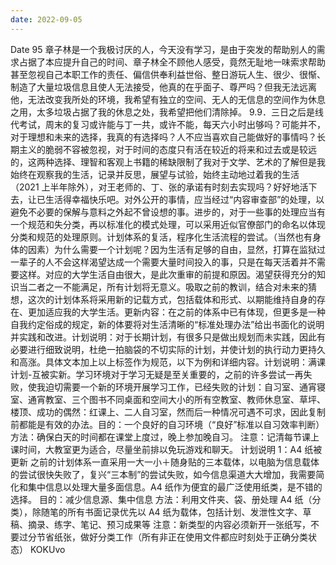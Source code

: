 ```yaml
---
date: 2022-09-05
---
```


Date
95 章子林是一个我极讨厌的人，今天没有学习，是由于突发的帮助别人的需求占据了本应提升自己的时间、章子林全不顾他人感受，竟然无耻地一味索求帮助甚至忽视自己本职工作的责任、偏信供奉利益世俗、整日游玩人生、很少、很惭、制造了大量垃圾信息且使人无法接受，他真的在乎面子、尊严吗？但我无法远离他，无法改变我所处的环境，我希望有独立的空间、无人的无信息的空间作为休息之用，太多垃圾占据了我的休息之处，我希望把他们清除掉。
9.9．三日之后是线代考试，周末的复习或许能与丁一共，或许不能，每天六小时出够吗？可能并不，对于理想和未来的选择，我真的有选择吗？人不应当喜欢自己能做好的事情吗？长期主义的脆弱不容被忽视，对于时间的态度只有活在较近的将来和过去或是较远的，这两种选择、理智和客观上书籍的稀缺限制了我对于文学、艺术的了解但是我始终在观察我的生活，记录并反思，展望与试验，始终主动地过着我的生活（2021 上半年除外），对王老师的、丁、张的承诺有时刻去实现吗？好好地活下去，让已生活得幸福快乐吧。对外公开的事情，应当经过“内容审查部”的处理，以避免不必要的保解与意料之外起不曾设想的事。进步的，对于一些事的处理应当有一个规范和失分类，再以标准化的模式处理，可以采用近似官僚部门的命名以体现分类和规范的处理原则。计划体系的复活，程序化生活流程的尝试。（当然也有身体的因素）为什么需要一个计划呢？因为生活有足够的自由，显然，打算在监狱过一辈子的人不会这样渴望达成一个需要大量时间投入的事，只是在每天活着并不需要这样。对应的大学生活自由很大，是此次重审的前提和原因。渴望获得充分的知识当二者之一不能满足，所有计划将无意义。吸取之前的教训，结合对未来的猜想，这次的计划体系将采用新的记载方式，包括载体和形式、以期能维持自身的存在、更加适应我的大学生活。更新内容：在之前的体系中已有体现，但更多是一种自我约定俗成的规定，新的体要将对生活清晰的“标准处理办法”给出书面化的说明并实践和改进。计划说明：对于长期计划，有很多只是做出规划而未实践，因此有必要进行细致说明，杜绝一拍脑袋的不切实际的计划，并使计划的执行动力更持久和高涨。具体文本加上以上标签作为规范，以下为例和详细内容。计划说明：满课计划-互被实新。学习环境对于学习无疑是至关重要的，之前的许多尝试一再失败，使我迫切需要一个新的环境开展学习工作，已经失败的计划：自习室、通宵寝室、通宵教室、三个图书不同桌面和空间大小的所有空教室、教师休息室、草坪、楼顶、成功的偶然：红课上、二人自习室，然而后一种情况可遇不可求，因此复制前都能是有效的办法。目的：一个良好的自习环境（“良好”标准以自习效率判断） 方法：确保白天的时间都在课堂上度过，晚上参加晚自习。 注意：记清每节课上课时间，大教室更为适合，尽量坐前排以免玩游戏和聊天。 计划说明 1：A4 纸被更新 之前的计划体系一直采用一大一小＋随身贴的三本载体，以电脑为信息载体的尝试很快失败了，复兴“三本制”的尝试失败，如今信息渠道大大增加，我需要简化和集中信息以处理大量多面信息。A4 纸作为便宜的最广泛使用纸类，是不错的选择。 目的：减少信息源、集中信息 方法：利用文件夹、袋、册处理 A4 纸（分类），除随笔的所有书面记录优先以 A4 纸为载体，包括计划、发泄性文字、草稿、摘录、练字、笔记、预习成果等 注意：新类型的内容必须新开一张纸写，不要过分节省纸张，做好分类工作（所有非正在使用文件都应时刻处于正确分类状态） KOKUvo

